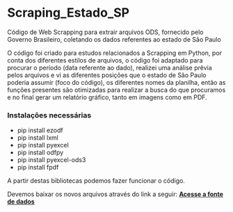 # Scraping_Estado_SP
Código de Web Scrapping para extrair arquivos ODS, fornecido pelo Governo Brasileiro, coletando os dados referentes ao estado de São Paulo

O código foi criado para estudos relacionados a Scrapping em Python, por conta dos diferentes estilos de arquivos, o código foi adaptado para procurar o período (data referente ao dado),
realizei uma análise prêvia pelos arquivos e vi as diferentes posições que o estado de São Paulo poderia assumir (foco do código), os diferentes nomes da planilha, então as funções
presentes são otimizadas para realizar a busca do que procuramos e no final gerar um relatório gráfico, tanto em imagens como em PDF.

### Instalações necessárias

* pip install ezodf
* pip install lxml
* pip install pyexcel
* pip install odfpy
* pip install pyexcel-ods3
* pip install fpdf

A partir destas bibliotecas podemos fazer funcionar o código.

Devemos baixar os novos arquivos através do link a seguir:
<a href="https://www.gov.br/receitafederal/pt-br/acesso-a-informacao/dados-abertos/receitadata/arrecadacao/arrecadacao-por-estado"><strong>Acesse a fonte de dados</strong></a>

